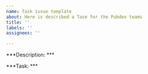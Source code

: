 ```yaml
---
name: Task issue template
about: Here is described a Tase for the Pubdev teams
title: ''
labels: ''
assignees: ''

---
```


***Description: ***

***Task: ***
